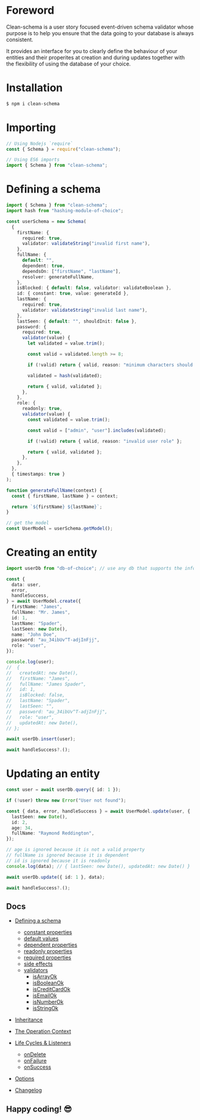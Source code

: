 # Foreword

Clean-schema is a user story focused event-driven schema validator whose purpose is to help you ensure that the data going to your database is always consistent.

It provides an interface for you to clearly define the behaviour of your entities and their properites at creation and during updates together with the flexibility of using the database of your choice.

# Installation

```bash
$ npm i clean-schema
```

# Importing

```js
// Using Nodejs `require`
const { Schema } = require("clean-schema");

// Using ES6 imports
import { Schema } from "clean-schema";
```

# Defining a schema

```ts
import { Schema } from "clean-schema";
import hash from "hashing-module-of-choice";

const userSchema = new Schema(
  {
    firstName: {
      required: true,
      validator: validateString("invalid first name"),
    },
    fullName: {
      default: "",
      dependent: true,
      dependsOn: ["firstName", "lastName"],
      resolver: generateFullName,
    },
    isBlocked: { default: false, validator: validateBoolean },
    id: { constant: true, value: generateId },
    lastName: {
      required: true,
      validator: validateString("invalid last name"),
    },
    lastSeen: { default: "", shouldInit: false },
    password: {
      required: true,
      validator(value) {
        let validated = value.trim();

        const valid = validated.length >= 8;

        if (!valid) return { valid, reason: "minimum characters should be 8" };

        validated = hash(validated);

        return { valid, validated };
      },
    },
    role: {
      readonly: true,
      validator(value) {
        const validated = value.trim();

        const valid = ["admin", "user"].includes(validated);

        if (!valid) return { valid, reason: "invalid user role" };

        return { valid, validated };
      },
    },
  },
  { timestamps: true }
);

function generateFullName(context) {
  const { firstName, lastName } = context;

  return `${firstName} ${lastName}`;
}

// get the model
const UserModel = userSchema.getModel();
```

# Creating an entity

```ts
import userDb from "db-of-choice"; // use any db that supports the information you are modelling

const {
  data: user,
  error,
  handleSuccess,
} = await UserModel.create({
  firstName: "James",
  fullName: "Mr. James",
  id: 1,
  lastName: "Spader",
  lastSeen: new Date(),
  name: "John Doe",
  password: "au_34ibUv^T-adjInFjj",
  role: "user",
});

console.log(user);
//  {
//   createdAt: new Date(),
//   firstName: "James",
//   fullName: "James Spader",
//   id: 1,
//   isBlocked: false,
//   lastName: "Spader",
//   lastSeen: "",
//   password: "au_34ibUv^T-adjInFjj",
//   role: "user",
//   updatedAt: new Date(),
// };

await userDb.insert(user);

await handleSuccess?.();
```

# Updating an entity

```ts
const user = await userDb.query({ id: 1 });

if (!user) throw new Error("User not found");

const { data, error, handleSuccess } = await UserModel.update(user, {
  lastSeen: new Date(),
  id: 2,
  age: 34,
  fullName: "Raymond Reddington",
});

// age is ignored because it is not a valid property
// fullName is ignored because it is dependent
// id is ignored because it is readonly
console.log(data); // { lastSeen: new Date(), updatedAt: new Date() }

await userDb.update({ id: 1 }, data);

await handleSuccess?.();
```

## Docs

- [Defining a schema](./docs/v3.0.0/schema/definition/index.md#defining-a-schema)
  - [constant properties](./docs/v3.0.0/schema/definition/constants.md#constant-properties)
  - [default values](./docs/v3.0.0/schema/definition/defaults.md#default-values)
  - [dependent properties](./docs/v3.0.0/schema/definition/dependents.md#dependent-properties)
  - [readonly properties](./docs/v3.0.0/schema/definition/readonly.md#readonly-properties)
  - [required properties](./docs/v3.0.0/schema/definition/required.md#required-properties)
  - [side effects](./docs/v3.0.0/schema/definition/side-effects.md#side-effect-properties)
  - [validators](./docs/v2.6.0/validate/index.md#validators)
    - [isArrayOk](./docs/v2.6.0/validate/isArrayOk.md)
    - [isBooleanOk](./docs/v2.6.0/validate/isBooleanOk.md)
    - [isCreditCardOk](./docs/v2.6.0/validate/isCreditCardOk.md)
    - [isEmailOk](./docs/v2.6.0/validate/isEmailOk.md)
    - [isNumberOk](./docs/v2.6.0/validate/isNumberOk.md)
    - [isStringOk](./docs/v2.6.0/validate/isStringOk.md)
- [Inheritance](./docs/v3.0.0/schema/definition/inheritance.md#schema-inheritance)
- [The Operation Context](./docs/v3.0.0/schema/definition/life-cycles.md#the-operation-context)
- [Life Cycles & Listeners](./docs/v3.0.0/schema/definition/life-cycles.md#life-cycle-listeners)

  - [onDelete](./docs/v3.0.0/schema/definition/life-cycles.md#ondelete)
  - [onFailure](./docs/v3.0.0/schema/definition/life-cycles.md#onfailure)
  - [onSuccess](./docs/v3.0.0/schema/definition/life-cycles.md#onsuccess)

- [Options](./docs/v3.0.0/schema/definition/index.md#options)

- [Changelog](./docs/CHANGELOG.md#changelog)

## Happy coding! 😎
